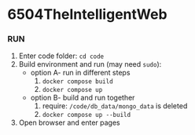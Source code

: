 # 6504TheIntelligentWeb

### RUN
1. Enter code folder: `cd code`
2. Build environment and run (may need `sudo`):
   - option A- run in different steps
     1. `docker compose build`
     2. `docker compose up`
   - option B- build and run together
     1. require: `/code/db_data/mongo_data` is deleted 
     2. `docker compose up --build`
3. Open browser and enter pages
